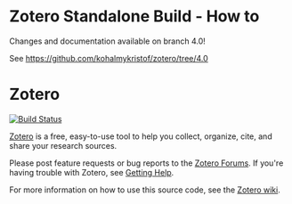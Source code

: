 Zotero Standalone Build - How to
======
Changes and documentation available on branch 4.0!

See https://github.com/kohalmykristof/zotero/tree/4.0

Zotero
======
[![Build Status](https://travis-ci.org/zotero/zotero.svg?branch=master)](https://travis-ci.org/zotero/zotero)

[Zotero](https://www.zotero.org/) is a free, easy-to-use tool to help you collect, organize, cite, and share your research sources.

Please post feature requests or bug reports to the [Zotero Forums](https://forums.zotero.org/). If you're having trouble with Zotero, see [Getting Help](https://www.zotero.org/support/getting_help).

For more information on how to use this source code, see the [Zotero wiki](https://www.zotero.org/support/dev/source_code).
